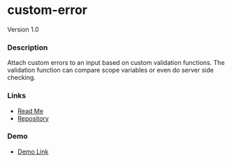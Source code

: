# custom-error
Version 1.0

### Description
Attach custom errors to an input based on custom validation functions. The validation function can compare scope variables or even do server side checking.

### Links
* [Read Me](https://github.com/covisint/cui-ng/tree/master/directives/custom-error)
* [Repository](https://github.com/covisint/cui-ng)

### Demo
* [Demo Link](http://cui.covisint.qa.thirdwavellc.com/cui-ng-0.0.1-SNAPSHOT/build/index.html#/custom-error)